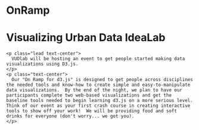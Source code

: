 OnRamp
======

<div class="page-header text-center">
      <h1>Visualizing Urban Data IdeaLab</h1>
    </div>
    
    <p class="lead text-center">
      VUDlab will be hosting an event to get people started making data visualizations using D3.js.
    </p>
    <p class="text-center">
      Our "On Ramp for d3.js" is designed to get people across disciplines the needed tools and know-how to create simple and easy-to-manipulate data visualizations.  By the end of the night, we plan to have our participants complete two web-based visualizations and get the baseline tools needed to begin learning d3.js on a more serious level.  Think of our event as your first crash course in creating interactive tools to show off your work!  We will be providing food and soft drinks for everyone (don't worry... we got you). 
    </p>
